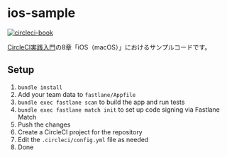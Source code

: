 # ios-sample

[![circleci-book](https://circleci.com/gh/circleci-book/ios-sample.svg?style=svg)](https://circleci.com/gh/circleci-book/ios-sample)

[CircleCI実践入門](https://gihyo.jp/book/2020/978-4-297-11411-4)の8章「iOS（macOS）」におけるサンプルコードです。


## Setup

1. `bundle install`
1. Add your team data to `fastlane/Appfile`
1. `bundle exec fastlane scan` to build the app and run tests
1. `bundle exec fastlane match init` to set up code signing via Fastlane
   Match
1. Push the changes
1. Create a CircleCI project for the repository
1. Edit the `.circleci/config.yml` file as needed
1. Done

